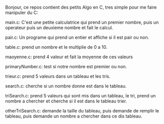Bonjour, ce repos contient des petits Algo en C, tres simple pour me faire manipuler du C:

main.c: C'est une petite calculatrice qui prend un premier nombre, puis un operateur puis un deuxieme nombre et fait le calcul.

pair.c: Un programe qui prend un entier et affiche si il est pair ou non.

table.c: prend un nombre et le multiplie de 0 a 10.

maoyenne.c: prend 4 valeur et fait la moyenne de ces valeurs

primaryNumber.c: test si notre nombre est premier ou non.

trieur.c: prend 5 valeurs dans un tableau et les tris.

search.c: cherche si un nombre donne est dans le tableau.

triSearch.c: prend 5 valeurs qui sont mis dans un tableau, le tri, prend un nombre a chercher et cherche si il est dans le tableau trier.

otherTriSearch.c: demande la taille du tableau, puis demande de remplir le tableau, puis demande un nombre a chercher dans ce dis tableau.
